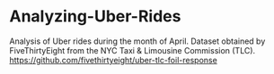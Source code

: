 # Analyzing-Uber-Rides
Analysis of Uber rides during the month of April. Dataset obtained by FiveThirtyEight from the NYC Taxi &amp; Limousine Commission (TLC). https://github.com/fivethirtyeight/uber-tlc-foil-response
